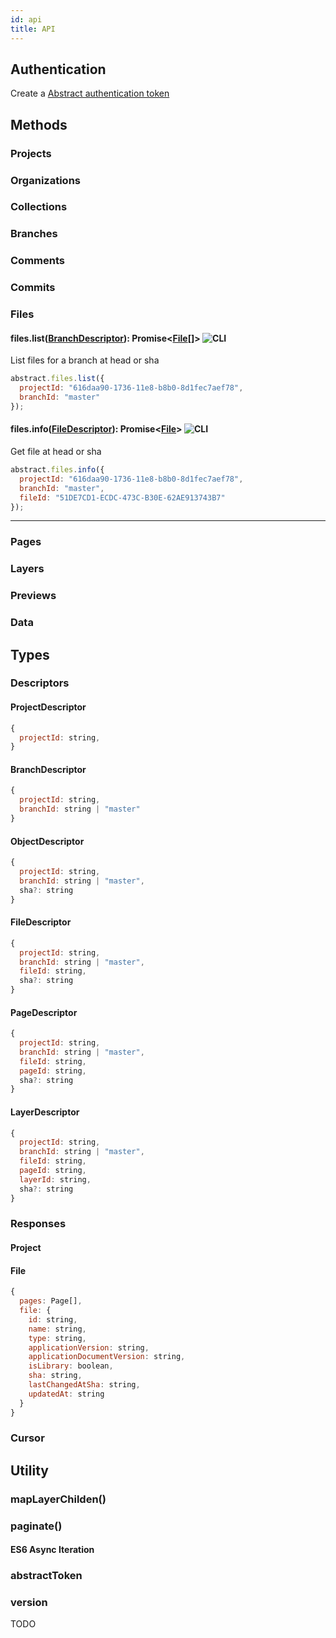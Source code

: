 ```yaml
---
id: api
title: API
---
```


[auto-blue]: https://img.shields.io/badge/AUTO-blue.svg
[cli-default]: https://img.shields.io/badge/CLI-lightgrey.svg
[api-default]: https://img.shields.io/badge/API-lightgrey.svg

## Authentication

Create a [Abstract authentication token](https://app.goabstract.com)

## Methods

### Projects

### Organizations

### Collections

### Branches

### Comments

### Commits

### Files

#### files.list([BranchDescriptor](#branchdescriptor)): Promise<[File](#file)[]> ![CLI][cli-default]

List files for a branch at head or sha

```js
abstract.files.list({
  projectId: "616daa90-1736-11e8-b8b0-8d1fec7aef78",
  branchId: "master"
});
```

#### files.info([FileDescriptor](#filedescriptor)): Promise<[File](#file)> ![CLI][cli-default]

Get file at head or sha

```js
abstract.files.info({
  projectId: "616daa90-1736-11e8-b8b0-8d1fec7aef78",
  branchId: "master",
  fileId: "51DE7CD1-ECDC-473C-B30E-62AE913743B7"
});
```
---

### Pages

### Layers

### Previews

### Data

## Types

### Descriptors

#### ProjectDescriptor

```js
{
  projectId: string,
}
```

#### BranchDescriptor

```js
{
  projectId: string,
  branchId: string | "master"
}
```

#### ObjectDescriptor

```js
{
  projectId: string,
  branchId: string | "master",
  sha?: string
}
```

#### FileDescriptor

```js
{
  projectId: string,
  branchId: string | "master",
  fileId: string,
  sha?: string
}
```

#### PageDescriptor

```js
{
  projectId: string,
  branchId: string | "master",
  fileId: string,
  pageId: string,
  sha?: string
}
```

#### LayerDescriptor

```js
{
  projectId: string,
  branchId: string | "master",
  fileId: string,
  pageId: string,
  layerId: string,
  sha?: string
}
```

### Responses

#### Project
#### File

```js
{
  pages: Page[],
  file: {
    id: string,
    name: string,
    type: string,
    applicationVersion: string,
    applicationDocumentVersion: string,
    isLibrary: boolean,
    sha: string,
    lastChangedAtSha: string,
    updatedAt: string
  }
}
```

### Cursor

## Utility

### mapLayerChilden()

### paginate()

#### ES6 Async Iteration

### abstractToken

### version

TODO
